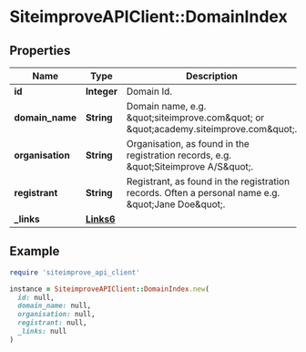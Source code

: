 # SiteimproveAPIClient::DomainIndex

## Properties

| Name | Type | Description | Notes |
| ---- | ---- | ----------- | ----- |
| **id** | **Integer** | Domain Id.  |  |
| **domain_name** | **String** | Domain name, e.g. \&quot;siteimprove.com\&quot; or \&quot;academy.siteimprove.com\&quot;. | [optional] |
| **organisation** | **String** | Organisation, as found in the registration records, e.g. \&quot;Siteimprove A/S\&quot;. | [optional] |
| **registrant** | **String** | Registrant, as found in the registration records. Often a personal name e.g. \&quot;Jane Doe\&quot;. | [optional] |
| **_links** | [**Links6**](Links6.md) |  | [optional] |

## Example

```ruby
require 'siteimprove_api_client'

instance = SiteimproveAPIClient::DomainIndex.new(
  id: null,
  domain_name: null,
  organisation: null,
  registrant: null,
  _links: null
)
```

